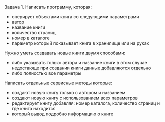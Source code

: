 Задача 1.
Написать программу, которая:
- оперирует объектами книга со следующими параметрами
- автор
- название книги
- количество страниц
- номер в каталоге
- параметр который показывает книга в хранилище или на руках

Нужно уметь создавать новые книги двумя способами:
- либо указывать только автора и название книги
  в этом случае недостающе при создании книги данные добавляются отдельно
- либо полностью все параметры

Написать отдельные сервисные методы которые:
- создают новую книгу только с автором и названием
- создают новую книгу с использованием всех параметров
- редактирует книгу добавляя: номер каталога, количество страниц и где книга находится
- который вывод подробно информацию о книге
